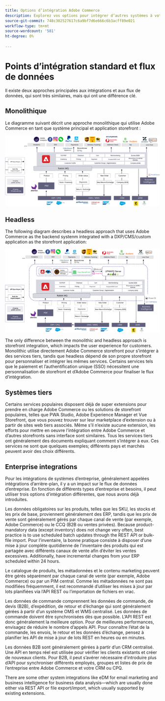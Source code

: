 ```yaml
---
title: Options d’intégration Adobe Commerce
description: Explorez vos options pour intégrer d’autres systèmes à votre mise en oeuvre Adobe Commerce.
source-git-commit: 748c302527617c6a9bf7d6e666c6b3acff89e021
workflow-type: tm+mt
source-wordcount: '581'
ht-degree: 0%

---
```



# Points d’intégration standard et flux de données

Il existe deux approches principales aux intégrations et aux flux de données, qui sont très similaires, mais qui ont une différence clé.

## Monolithique

Le diagramme suivant décrit une approche monolithique qui utilise Adobe Commerce en tant que système principal et application storefront :

![Diagramme de monolithe Adobe Commerce](../../assets/playbooks/integration-monolith.svg)

## Headless

The following diagram describes a headless approach that uses Adobe Commerce as the backend systenm integrated with a DXP/CMS/custom application as the storefront application:

![Diagramme sans interface Adobe Commerce](../../assets/playbooks/integration-headless.svg)

The only difference between the monolithic and headless approach is storefront integration, which impacts the user experience for customers. Monolithic utilise directement Adobe Commerce storefront pour s’intégrer à des services tiers, tandis que headless dépend de son propre storefront pour personnaliser et intégrer les mêmes services. Certains services tels que le paiement et l’authentification unique (SSO) nécessitent une personnalisation de storefront et d’Adobe Commerce pour finaliser le flux d’intégration.

## Systèmes tiers

Certains services populaires disposent déjà de super extensions pour prendre en charge Adobe Commerce ou les solutions de storefront populaires, telles que PWA Studio, Adobe Experience Manager et Vue Storefront, que vous pouvez trouver sur leur marketplace d’extension ou à partir de sites web tiers associés. Même s’il n’existe aucune extension, les efforts pour mettre en oeuvre l’intégration entre Adobe Commerce et d’autres storefronts sans interface sont similaires. Tous les services tiers ont généralement des documents expliquant comment s’intégrer à eux. Ces services ne sont que quelques exemples; différents pays et marchés peuvent avoir des choix différents.

## Enterprise integrations

Pour les intégrations de systèmes d’entreprise, généralement appelées intégrations d’arrière-plan, il y a un impact sur le flux de données d’entreprise. En fonction de différents types d’entreprise et besoins, il peut utiliser trois options d’intégration différentes, que nous avons déjà introduites.

Les données obligatoires sur les produits, telles que les SKU, les stocks et les prix de base, proviennent généralement des ERP, tandis que les prix de vente sont généralement gérés par chaque canal de vente (par exemple, Adobe Commerce) ou le CCQ (B2B ou ventes privées). Because product-mandatory data (except inventory) does not change very often, best practice is to use scheduled batch updates through the REST API or bulk-file import. Pour l’inventaire, la bonne pratique consiste à disposer d’une mise à jour complète quotidienne de l’inventaire des produits qui est partagée avec différents canaux de vente afin d’éviter les ventes excessives. Additionally, have incremental changes from your ERP scheduled within 24 hours.

Le catalogue de produits, les métadonnées et le contenu marketing peuvent être gérés séparément par chaque canal de vente (par exemple, Adobe Commerce) ou par un PIM central. Comme les métadonnées ne sont pas modifiées fréquemment, il est recommandé d’utiliser les mises à jour par lots planifiées via l’API REST ou l’importation de fichiers en vrac.

Les données de commande comprennent les données de commande, de devis (B2B), d’expédition, de retour et d’échange qui sont généralement gérées à partir d’un système OMS et WMS centralisé. Les données de commande doivent être synchronisées dès que possible. L’API REST est donc généralement la meilleure option. Pour de meilleures performances, envisagez de réduire le nombre d’appels API. Pour connaître l’état de la commande, les envois, le retour et les données d’échange, pensez à planifier les API de mise à jour de lots REST en heures ou en minutes.

Les données B2B sont généralement gérées à partir d’un CRM centralisé. Une API en temps réel est utilisée pour vérifier les clients existants et créer de nouveaux clients. Pour B2B, il peut s’avérer nécessaire d’introduire plus d’API pour synchroniser différents employés, groupes et listes de prix de l’entreprise entre Adobe Commerce et votre CRM ou CPQ.

There are some other system integrations like eDM for email marketing and business intelligence for business data analysis—which are usually done either via REST API or file export/import, which usually supported by existing extensions.
